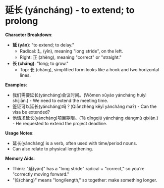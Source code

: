 # **延长 (yáncháng) - to extend; to prolong**

**Character Breakdown**:  
- **延 (yán)**: "to extend; to delay."
  - Radical: 廴 (yǐn), meaning "long stride", on the left.
  - Right: 正 (zhèng), meaning "correct" or "straight."  
- **长 (cháng)**: "long; to grow."
  - Top: 长 (cháng), simplified form looks like a hook and two horizontal lines.

**Examples**:  
- 我们需要延长(yáncháng)会议时间。(Wǒmen xūyào yáncháng huìyì shíjiān.) - We need to extend the meeting time.  
- 签证可以延长(yáncháng)吗？(Qiānzhèng kěyǐ yáncháng ma?) - Can the visa be extended?  
- 他请求延长(yáncháng)项目期限。(Tā qǐngqiú yáncháng xiàngmù qīxiàn.) - He requested to extend the project deadline.

**Usage Notes**:  
- 延长(yáncháng) is a verb, often used with time/period nouns.  
- Can also relate to physical lengthening.

**Memory Aids**:  
- Think: "延(yán)" has a "long stride" radical + "correct," so you’re "correctly moving forward."  
- "长(cháng)" means "long/length," so together: make something longer.
